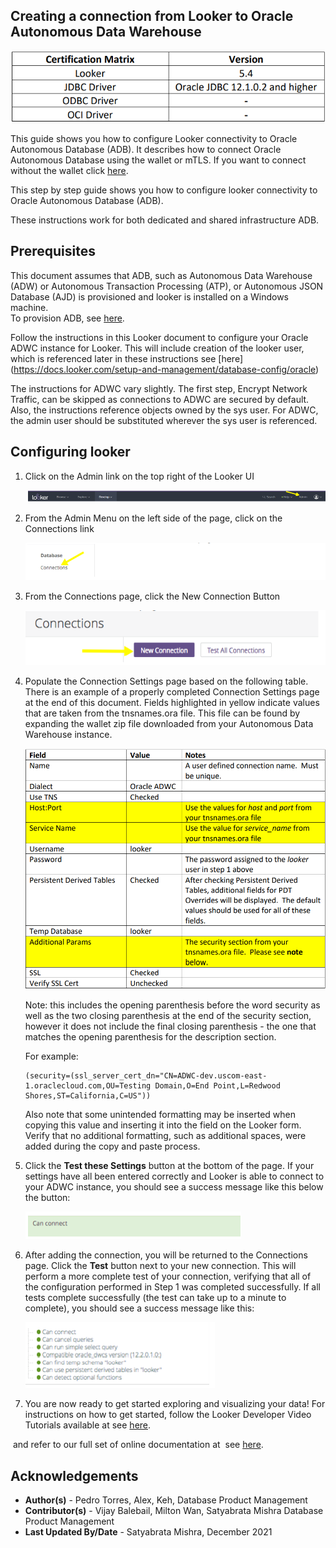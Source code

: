 ## **Creating a connection from Looker to Oracle Autonomous Data Warehouse**

  ![pbi-get-data](./images/certification-matrix.png)

This guide shows you how to configure Looker connectivity to Oracle Autonomous Database (ADB). It describes how to connect Oracle Autonomous Database using the wallet or mTLS.  If you want to connect without the wallet click [here](https://oracle-samples.github.io/adb-connectors/common/tls-no-wallet/workshops/freetier/).

This step by step guide shows you how to configure looker connectivity to Oracle Autonomous Database (ADB).

These instructions  work for both dedicated and shared infrastructure ADB.

## **Prerequisites**

This document assumes that ADB, such as Autonomous Data Warehouse (ADW) or Autonomous Transaction Processing (ATP), or Autonomous JSON Database (AJD) is provisioned and looker is installed on a Windows machine.  
To provision ADB, see [here](https://docs.oracle.com/en/cloud/paas/autonomous-database/adbsa/autonomous-provision.html#GUID-0B230036-0A05-4CA3-AF9D-97A255AE0C08).

Follow the instructions in this Looker document to configure your Oracle ADWC instance
for Looker. This will include creation of the looker user, which is referenced later in
these instructions see [here] (https://docs.looker.com/setup-and-management/database-config/oracle)

The instructions for ADWC vary slightly. The first step, Encrypt Network Traffic, can be
skipped as connections to ADWC are secured by default. Also, the instructions
reference objects owned by the sys user. For ADWC, the admin user should be
substituted wherever the sys user is referenced.

## **Configuring looker**


1. Click on the Admin link on the top right of the Looker UI

    ![pbi-get-data](./images/looker-admin-data.png)

2. From the Admin Menu on the left side of the page, click on the Connections link

    ![pbi-db-oracle](./images/looker-connection.png)

3. From the Connections page, click the New Connection Button

    ![pbi-db-oracle](./images/looker-newconnection.png)

4. Populate the Connection Settings page based on the following table. There is an
   example of a properly completed Connection Settings page at the end of this document.
   Fields highlighted in yellow indicate values that are taken from the tnsnames.ora file.
   This file can be found by expanding the wallet zip file downloaded from your
   Autonomous Data Warehouse instance.

    ![pbi-version](./images/looker-connection-field.png)

   Note: this includes the opening parenthesis before the word security as well as the two
   closing parenthesis at the end of the security section, however it does not include the
   final closing parenthesis - the one that matches the opening parenthesis for the
   description section.

   For example:
    ```
    (security=(ssl_server_cert_dn="CN=ADWC-dev.uscom-east-1.oraclecloud.com,OU=Testing Domain,O=End Point,L=Redwood
    Shores,ST=California,C=US"))
    ```

   Also note that some unintended formatting may be inserted when copying this value
   and inserting it into the field on the Looker form. Verify that no additional formatting,
   such as additional spaces, were added during the copy and paste process.

5. Click the **Test these Settings** button at the bottom of the page. If your settings have all
   been entered correctly and Looker is able to connect to your ADWC instance, you
   should see a success message like this below the button:

    ![odac-xcopy](./images/looker-connect.png)

6. After adding the connection, you will be returned to the Connections page. Click the
   **Test** button next to your new connection. This will perform a more complete test of
   your connection, verifying that all of the configuration performed in Step 1 was
   completed successfully. If all tests complete successfully (the test can take up to a
   minute to complete), you should see a success message like this:

    ![xcopy_folder](./images/looker-succesfull-connection.png)

7.  You are now ready to get started exploring and visualizing your data! For instructions
    on how to get started, follow the Looker Developer Video Tutorials available at
    see [here](https://docs.looker.com/video-library/data-modeling).

​    and refer to our full set of online documentation at
​    see [here](https://docs.looker.com).

## **Acknowledgements**
* **Author(s)** - Pedro Torres, Alex, Keh, Database Product Management
* **Contributor(s)** - Vijay Balebail, Milton Wan, Satyabrata Mishra Database Product Management
* **Last Updated By/Date** - Satyabrata Mishra, December 2021
